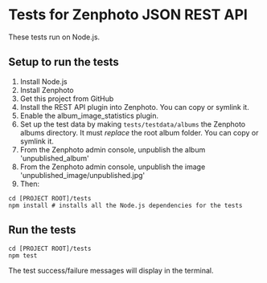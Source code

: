 Tests for Zenphoto JSON REST API
=================================

These tests run on Node.js.

## Setup to run the tests
1.  Install Node.js
1.  Install Zenphoto
1.  Get this project from GitHub
1.  Install the REST API plugin into Zenphoto. You can copy or symlink it.
1.  Enable the album_image_statistics plugin.
1.  Set up the test data by making `tests/testdata/albums` the Zenphoto albums directory. It must *replace* the root album folder. You can copy or symlink it.
   1. From the Zenphoto admin console, unpublish the album 'unpublished_album'
   2. From the Zenphoto admin console, unpublish the image 'unpublished_image/unpublished.jpg'
1.  Then:
```
cd [PROJECT ROOT]/tests
npm install # installs all the Node.js dependencies for the tests
```
## Run the tests
```
cd [PROJECT ROOT]/tests
npm test
```
The test success/failure messages will display in the terminal.
